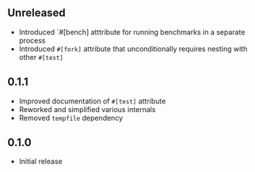 Unreleased
----------
- Introduced `#[bench] atttribute for running benchmarks in a separate
  process
- Introduced `#[fork]` attribute that unconditionally requires nesting
  with other `#[test]`


0.1.1
-----
- Improved documentation of `#[test]` attribute
- Reworked and simplified various internals
- Removed `tempfile` dependency


0.1.0
-----
- Initial release
